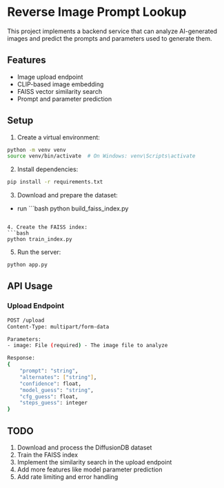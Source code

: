 # Reverse Image Prompt Lookup

This project implements a backend service that can analyze AI-generated images and predict the prompts and parameters used to generate them.

## Features

- Image upload endpoint
- CLIP-based image embedding
- FAISS vector similarity search
- Prompt and parameter prediction

## Setup

1. Create a virtual environment:
```bash
python -m venv venv
source venv/bin/activate  # On Windows: venv\Scripts\activate
```

2. Install dependencies:
```bash
pip install -r requirements.txt
```

3. Download and prepare the dataset:
- run ```bash
python build_faiss_index.py
```

4. Create the FAISS index:
```bash
python train_index.py
```

5. Run the server:
```bash
python app.py
```

## API Usage

### Upload Endpoint

```bash
POST /upload
Content-Type: multipart/form-data

Parameters:
- image: File (required) - The image file to analyze

Response:
{
    "prompt": "string",
    "alternates": ["string"],
    "confidence": float,
    "model_guess": "string",
    "cfg_guess": float,
    "steps_guess": integer
}
```

## TODO

1. Download and process the DiffusionDB dataset
2. Train the FAISS index
3. Implement the similarity search in the upload endpoint
4. Add more features like model parameter prediction
5. Add rate limiting and error handling 
